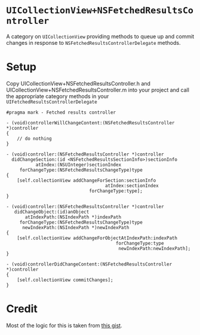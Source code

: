 # `UICollectionView+NSFetchedResultsController`

A category on `UICollectionView` providing methods to queue up and commit changes in response to `NSFetchedResultsControllerDelegate` methods.

# Setup

Copy UICollectionView+NSFetchedResultsController.h and UICollectionView+NSFetchedResultsController.m into your project and call the appropriate category methods in your `UIFetchedResultsControllerDelegate`

    #pragma mark - Fetched results controller
    
    - (void)controllerWillChangeContent:(NSFetchedResultsController *)controller
    {
        // do nothing
    }
    
    - (void)controller:(NSFetchedResultsController *)controller
      didChangeSection:(id <NSFetchedResultsSectionInfo>)sectionInfo
               atIndex:(NSUInteger)sectionIndex
         forChangeType:(NSFetchedResultsChangeType)type
    {
        [self.collectionView addChangeForSection:sectionInfo
                                         atIndex:sectionIndex
                                   forChangeType:type];
    }
    
    - (void)controller:(NSFetchedResultsController *)controller
       didChangeObject:(id)anObject
           atIndexPath:(NSIndexPath *)indexPath
         forChangeType:(NSFetchedResultsChangeType)type
          newIndexPath:(NSIndexPath *)newIndexPath
    {
        [self.collectionView addChangeForObjectAtIndexPath:indexPath
                                             forChangeType:type
                                              newIndexPath:newIndexPath];
    }
    
    - (void)controllerDidChangeContent:(NSFetchedResultsController *)controller
    {
        [self.collectionView commitChanges];
    }
    
# Credit

Most of the logic for this is taken from [this gist](https://gist.github.com/4440c1cba83318e276bb).
